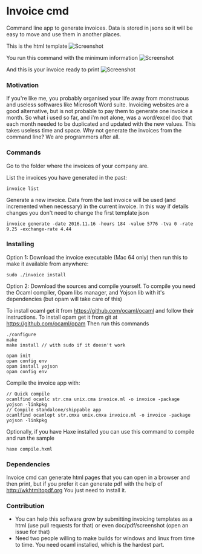 # Invoice cmd
Command line app to generate invoices. Data is stored in jsons so it will be easy to move and use them in another places.

This is the html template
![Screenshot](https://s13.postimg.org/ndmkhvfyf/Screen_Shot_2016_10_24_at_09_47_46.png)

You run this command with the minimum information
![Screenshot](https://s15.postimg.org/9sfcggejv/Screen_Shot_2016_10_29_at_21_15_08.png)

And this is your invoice ready to print
![Screenshot](https://s12.postimg.org/3p9489pb1/Screen_Shot_2016_10_29_at_21_15_40.png)

### Motivation
If you're like me, you probably organised your life away from monstruous and useless softwares like Microsoft Word suite. Invoicing websites are a good alternative, but is not probable to pay them to generate one invoice a month. So what i used so far, and i'm not alone, was a word/excel doc that each month needed to be duplicated and updated with the new values. This takes useless time and space. Why not generate the invoices from the command line? We are programmers after all.

### Commands

Go to the folder where the invoices of your company are.

List the invoices you have generated in the past:

	invoice list

Generate a new invoice. Data from the last invoice will be used (and incremented when necessary) in the current invoice. In this way if details changes you don't need to change the first template json

	invoice generate -date 2016.11.16 -hours 184 -value 5776 -tva 0 -rate 9.25 -exchange-rate 4.44

### Installing

Option 1: Download the invoice executable (Mac 64 only) then run this to make it available from anywhere:

	sudo ./invoice install

Option 2: Download the sources and compile yourself. To compile you need the Ocaml compiler, Opam libs manager, and Yojson lib with it's dependencies (but opam will take care of this)
 
 To install ocaml get it from https://github.com/ocaml/ocaml and follow their instructions.
 To install opam get it from git at https://github.com/ocaml/opam Then run this commands
 	
	
	./configure
	make
	make install // with sudo if it doesn't work
	
	opam init
	opam config env
	opam install yojson
	opam config env
	

Compile the invoice app with:
	
	// Quick compile
	ocamlfind ocamlc str.cma unix.cma invoice.ml -o invoice -package yojson -linkpkg
	// Compile standalone/shippable app
	ocamlfind ocamlopt str.cmxa unix.cmxa invoice.ml -o invoice -package yojson -linkpkg
	

Optionally, if you have Haxe installed you can use this command to compile and run the sample

	haxe compile.hxml

### Dependencies

Invoice cmd can generate html pages that you can open in a browser and then print, but if you prefer it can generate pdf with the help of http://wkhtmltopdf.org You just need to install it.

### Contribution

- You can help this software grow by submitting invoicing templates as a html (use pull requests for that) or even doc/pdf/screenshot (open an issue for that)
- Need two people willing to make builds for windows and linux from time to time. You need ocaml installed, which is the hardest part.
